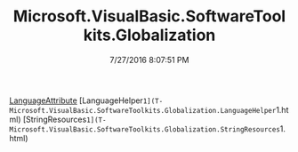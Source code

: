 ﻿---
title: Microsoft.VisualBasic.SoftwareToolkits.Globalization
date: 7/27/2016 8:07:51 PM
---

[LanguageAttribute](T-Microsoft.VisualBasic.SoftwareToolkits.Globalization.LanguageAttribute.html)
[LanguageHelper`1](T-Microsoft.VisualBasic.SoftwareToolkits.Globalization.LanguageHelper`1.html)
[StringResources`1](T-Microsoft.VisualBasic.SoftwareToolkits.Globalization.StringResources`1.html)
